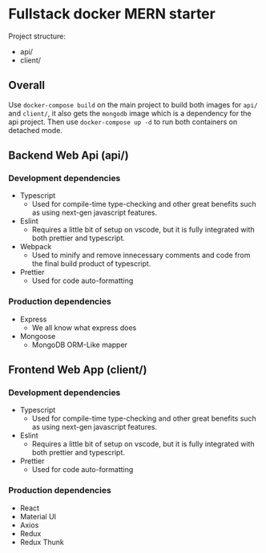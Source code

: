 # Fullstack docker MERN starter

Project structure:
- api/
- client/

## Overall
Use `docker-compose build` on the main project to build both images for `api/` and `client/`, it also gets the `mongodb` image which is a dependency for the api project. Then use `docker-compose up -d` to run both containers on detached mode.

## Backend Web Api (api/)

### Development dependencies
- Typescript
  - Used for compile-time type-checking and other great benefits such as using next-gen javascript features.
- Eslint
  - Requires a little bit of setup on vscode, but it is fully integrated with both prettier and typescript.
- Webpack
  -  Used to minify and remove innecessary comments and code from the final build product of typescript.
- Prettier
  - Used for code auto-formatting

### Production dependencies
- Express
  - We all know what express does
- Mongoose
  - MongoDB ORM-Like mapper

## Frontend Web App (client/)

### Development dependencies
- Typescript
  - Used for compile-time type-checking and other great benefits such as using next-gen javascript features.
- Eslint
  - Requires a little bit of setup on vscode, but it is fully integrated with both prettier and typescript.
- Prettier
  - Used for code auto-formatting

### Production dependencies
- React
- Material UI
- Axios
- Redux
- Redux Thunk


